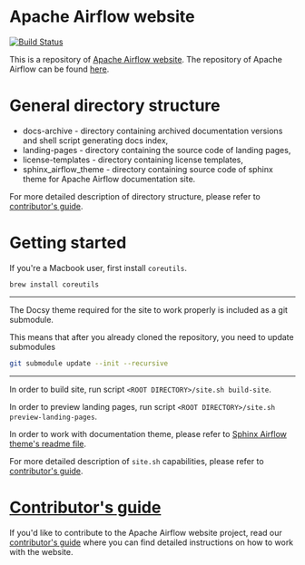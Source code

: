 <!--
 Licensed to the Apache Software Foundation (ASF) under one
 or more contributor license agreements.  See the NOTICE file
 distributed with this work for additional information
 regarding copyright ownership.  The ASF licenses this file
 to you under the Apache License, Version 2.0 (the
 "License"); you may not use this file except in compliance
 with the License.  You may obtain a copy of the License at

   http://www.apache.org/licenses/LICENSE-2.0

 Unless required by applicable law or agreed to in writing,
 software distributed under the License is distributed on an
 "AS IS" BASIS, WITHOUT WARRANTIES OR CONDITIONS OF ANY
 KIND, either express or implied.  See the License for the
 specific language governing permissions and limitations
 under the License.
-->

Apache Airflow website
======================

[![Build Status](https://travis-ci.org/apache/airflow-site.svg)](https://travis-ci.org/apache/airflow-site)

This is a repository of [Apache Airflow website](https://airflow.apache.org).
The repository of Apache Airflow can be found [here](https://github.com/apache/airflow/).

# General directory structure

- docs-archive - directory containing archived documentation versions and shell script generating docs index,
- landing-pages - directory containing the source code of landing pages,
- license-templates - directory containing license templates,
- sphinx_airflow_theme - directory containing source code of sphinx theme for Apache Airflow documentation site.

For more detailed description of directory structure, please refer to [contributor's guide](CONTRIBUTE.md).

# Getting started

If you're a Macbook user, first install `coreutils`.

`brew install coreutils`

---

The Docsy theme required for the site to work properly is included as a git submodule.

This means that after you already cloned the repository, you need to update submodules

```bash
git submodule update --init --recursive
```
---

In order to build site, run script `<ROOT DIRECTORY>/site.sh build-site`.

In order to preview landing pages, run script `<ROOT DIRECTORY>/site.sh preview-landing-pages`.

In order to work with documentation theme, please refer to
[Sphinx Airflow theme's readme file](sphinx_airflow_theme/README.md).

For more detailed description of `site.sh` capabilities, please refer to [contributor's guide](CONTRIBUTE.md).

# [Contributor's guide](CONTRIBUTE.md)

If you'd like to contribute to the Apache Airflow website project, read our [contributor's guide](CONTRIBUTE.md)
where you can find detailed instructions on how to work with the website.
